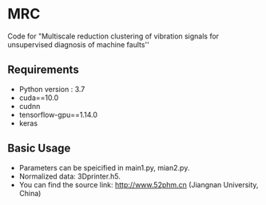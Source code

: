 # MRC
Code for "Multiscale reduction clustering of vibration signals for unsupervised diagnosis of machine faults''

## Requirements
* Python version : 3.7
* cuda==10.0
* cudnn
* tensorflow-gpu==1.14.0
* keras


## Basic Usage

* Parameters can be speicified in main1.py, mian2.py.
* Normalized data: 3Dprinter.h5. 
* You can find the source link:  http://www.52phm.cn (Jiangnan University, China)

